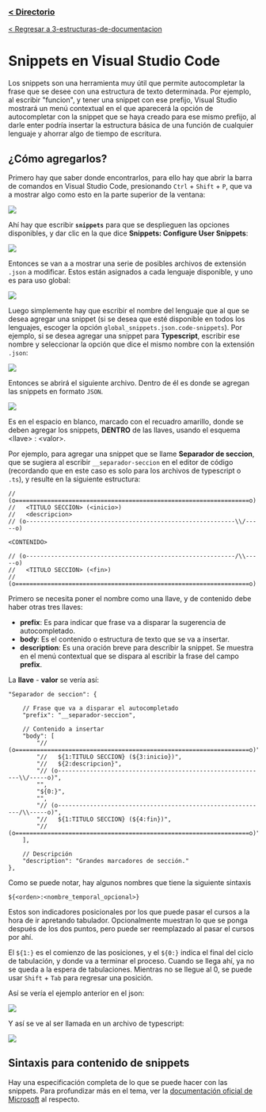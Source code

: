 ### [< Directorio](../directorio.md)
[< Regresar a 3-estructuras-de-documentacion](../carrduci-sys-desarrollo/3-estructuras-de-documentacion.md)
# Snippets en Visual Studio Code
Los snippets son una herramienta muy útil que permite autocompletar la frase que se desee con una estructura de texto determinada. Por ejemplo, al escribir "funcion", y tener una snippet con ese prefijo, Visual Studio mostrará un menú contextual en el que aparecerá la opción de autocompletar con la snippet que se haya creado para ese mismo prefijo, al darle enter podría insertar la estructura básica de una función de cualquier lenguaje y ahorrar algo de tiempo de escritura.
## ¿Cómo agregarlos?
Primero hay que saber donde encontrarlos, para ello hay que abrir la barra de comandos en Visual Studio Code, presionando `Ctrl` + `Shift` + `P`, que va a mostrar algo como esto en la parte superior de la ventana:

![](../assets/imagenes/barra_comando_visual_studio.png)

Ahí hay que escribir **`snippets`** para que se desplieguen las opciones disponibles, y dar clic en la que dice **Snippets: Configure User Snippets**:

![](../assets/imagenes/busqueda_snippets_visual_studio.png)

Entonces se van a a mostrar una serie de posibles archivos de extensión `.json` a modificar. Estos están asignados a cada lenguaje disponible, y uno es para uso global:

![](../assets/imagenes/posibles_jsons_snippets_visual_studio.png)

Luego simplemente hay que escribir el nombre del lenguaje que al que se desea agregar una snippet (si se desea que esté disponible en todos los lenguajes, escoger la opción `global_snippets.json.code-snippets`). Por ejemplo, si se desea agregar una snippet para **Typescript**, escribir ese nombre y seleccionar la opción que dice el mismo nombre con la extensión `.json`:

![](../assets/imagenes/seleccionar_typescript_snippets_visual_studio.png)

Entonces se abrirá el siguiente archivo. Dentro de él es donde se agregan las snippets en formato `JSON`.

![](../assets/imagenes/espacion_donde_agregar_snippets_visual_studio.png)

Es en el espacio en blanco, marcado con el recuadro amarillo, donde se deben agregar los snippets, **DENTRO** de las llaves, usando el esquema \<llave> : \<valor>.

Por ejemplo, para agregar una snippet que se llame **Separador de seccion**, que se sugiera al escribir `__separador-seccion` en el editor de código (recordando que en este caso es solo para los archivos de typescript o `.ts`), y resulte en la siguiente estructura:

```
// (o==================================================================o)
//   <TITULO SECCION> (<inicio>)
//   <descripcion>
// (o-----------------------------------------------------------\\/-----o)

<CONTENIDO>

// (o-----------------------------------------------------------/\\-----o)
//   <TITULO SECCION> (<fin>)
// (o==================================================================o)
```

Primero se necesita poner el nombre como una llave, y de contenido debe haber otras tres llaves:
- **prefix**: Es para indicar que frase va a disparar la sugerencia de autocompletado.
- **body**: Es el contenido o estructura de texto que se va a insertar.
- **description**: Es una oración breve para describir la snippet. Se muestra en el menú contextual que se dispara al escribir la frase del campo **prefix**.

La **llave** - **valor** se vería así:
```
"Separador de seccion": {

	// Frase que va a disparar el autocompletado
    "prefix": "__separador-seccion",

	// Contenido a insertar
    "body": [
        "// (o==================================================================o)",
        "//   ${1:TITULO SECCION} (${3:inicio})",
        "//   ${2:descripcion}",
        "// (o-----------------------------------------------------------\\/-----o)",
        "",
        "${0:}",
        "",
        "// (o-----------------------------------------------------------/\\-----o)",
        "//   ${1:TITULO SECCION} (${4:fin})",
        "// (o==================================================================o)",
    ],
    
	// Descripción
    "description": "Grandes marcadores de sección."
},
```
Como se puede notar, hay algunos nombres que tiene la siguiente sintaxis 
```
${<orden>:<nombre_temporal_opcional>}
```
Estos son indicadores posicionales por los que puede pasar el cursos a la hora de ir apretando tabulador. Opcionalmente muestran lo que se ponga después de los dos puntos, pero puede ser reemplazado al pasar el cursos por ahí.

El `${1:}` es el comienzo de las posiciones, y el `${0:}` indica el final del ciclo de tabulación, y donde va a terminar el proceso. Cuando se llega ahí, ya no se queda a la espera de tabulaciones. Mientras no se llegue al 0, se puede usar `Shift` + `Tab` para regresar una posición.

Así se vería el ejemplo anterior en el json:

![](../assets/imagenes/snippet_colocada_visual_studio.png)

Y así se ve al ser llamada en un archivo de typescript:

![](../assets/gifs/utilizacion_snippet_vscode.gif)
## Sintaxis para contenido de snippets

Hay una especificación completa de lo que se puede hacer con las snippets. Para profundizar más en el tema, ver la [documentación oficial de Microsoft](https://code.visualstudio.com/docs/editor/userdefinedsnippets) al respecto.

















